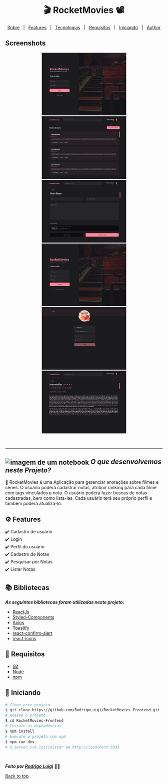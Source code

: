 # <h1 id="top" align="center">🎬 Rocket**Movies** 📽</h1>

<p align="center">
  <a href="#sobre">Sobre</a> &#xa0; | &#xa0; 
  <a href="#-features">Features</a> &#xa0; | &#xa0;
  <a href="#-tecnologias">Tecnologias</a> &#xa0; | &#xa0;
  <a href="#-requisitos">Requisitos</a> &#xa0; | &#xa0;
  <a href="#checkered_flag-iniciando">Iniciando</a> &#xa0; | &#xa0;
  <a href="https://github.com/RodrigoLuigi" target="_blank">Author</a>
</p>

## Screenshots
<div align="center">
  <img src="./public/assets/signin.png" width="270px" height="200px">
  <img src="./public/assets/home.png" width="270px" height="200px">
  <img src="./public/assets/create-movie.png" width="270px" height="200px">
  <img src="./public/assets/signup.png" width="270px" height="200px">
  <img src="./public/assets/profile.png" width="270px" height="200px">
  <img src="./public/assets/movie-preview.png" width="270px" height="200px">
</div>

 <br><hr>

## <img id="sobre" src="https://imgur.com/VhTBbHg.png" alt="imagem de um notebook" align="center" width="30px"> _**O que desenvolvemos neste Projeto?**_

📌 RocketMovies é uma Aplicação para gerenciar anotações sobre filmes e séries. O usuário poderá cadastrar notas, atribuir ranking para cada filme com tags vinculados a nota. O usuário poderá fazer buscas de notas cadastradas, bem como lista-las. Cada usuário terá seu próprio perfil e também poderá atualiza-lo. 
## ⚙️ Features ##

:heavy_check_mark:  Cadastro de usuário\
:heavy_check_mark: Login\
:heavy_check_mark: Perfil do usuário\
:heavy_check_mark: Cadastro de Notas\
:heavy_check_mark: Pesquisar por Notas\
:heavy_check_mark: Listar Notas
## 📚️ Bibliotecas ##

_**As seguintes bibliotecas foram utilizadas neste projeto:**_

- [ReactJs]()
- [Styled-Components]()
- [Axios]()
- [Toastify]()
- [react-confirm-alert]()
- [react-icons]()
## 📝 Requisitos ##

- [Git](https://git-scm.com) 
- [Node](https://nodejs.org/en/)
- [npm](https://www.npmjs.com/)

## :checkered_flag: Iniciando ##

```bash
# Clone este projeto
$ git clone https://github.com/RodrigoLuigi/RocketMovies-Frontend.git
# Acesse o projeto
$ cd RocketMovies-Frontend
# Instale as dependências
$ npm install
# Execute o projeto com npm
$ npm run dev
# O Server irá inicializar em http://localhost:3333
```


&#xa0;

_**Feito por <a href="https://github.com/RodrigoLuigi" target="_blank">Rodrigo Luigi</a>**_  👨‍🚀

<a href="#top">Back to top</a>


